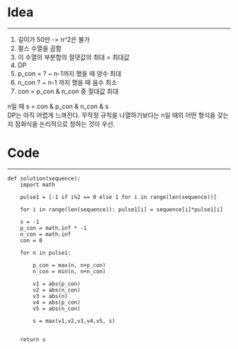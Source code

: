 # Idea
----
1. 길이가 50만 -> n^2은 불가
2. 펄스 수열을 곱함
3. 이 수열의 부분합의 절댓값의 최대 = 최대값
4. DP
5. p_con = ? ~ n-1까지 했을 때 양수 최대
6. n_con ? ~ n-1 까지 했을 때 음수 최소
7. con = p_con & n_con 중 절대값 최대

n일 때 s = con & p_con & n_con & s   
DP는 아직 어렵게 느껴진다. 무작정 규칙을 나열하기보다는 n일 때의 어떤 형식을 갖는지 점화식을 논리적으로 정하는 것이 우선.

# Code
----
```
def solution(sequence):
    import math
    
    pulse1 = [-1 if i%2 == 0 else 1 for i in range(len(sequence))]

    for i in range(len(sequence)): pulse1[i] = sequence[i]*pulse1[i] 
    
    s = -1
    p_con = math.inf * -1
    n_con = math.inf
    con = 0
    
    for n in pulse1:
        
        p_con = max(n, n+p_con)
        n_con = min(n, n+n_con)
        
        v1 = abs(p_con)
        v2 = abs(n_con)
        v3 = abs(n)
        v4 = abs(p_con)
        v5 = abs(n_con)
    
        s = max(v1,v2,v3,v4,v5, s)
    

    return s
